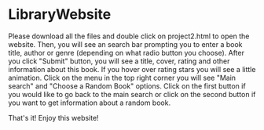 # LibraryWebsite

Please download all the files and double click on project2.html to open the website. Then, you will see an search bar prompting you to enter a book title, author or genre (depending on what radio button you choose). After you click "Submit" button, you will see a title, cover, rating and other information about this book. If you hover over rating stars you will see a little animation. Click on the menu in the top right corner you will see "Main search" and "Choose a Random Book" options. Click on the first button if you would like to go back to the main search or click on the second button if you want to get information about a random book. 

That's it! Enjoy this website!
